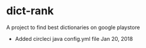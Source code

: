 # dict-rank
A project to find best dictionaries on google playstore
- Added circleci java config.yml file Jan 20, 2018
